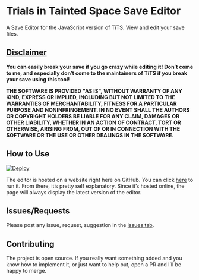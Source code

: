 <h1>Trials in Tainted Space Save Editor</h1>
<p>A Save Editor for the JavaScript version of TiTS. View and edit your save files.</p>

<h2><a href="https://github.com/start-5/TiTS.JS-Save-Editor/blob/main/LICENSE">Disclaimer</a></h2>
<p><b>You can easily break your save if you go crazy while editing it! Don’t come to me, and especially don’t come to the maintainers of TiTS if you break your save using this tool!</b></p>
<b>THE SOFTWARE IS PROVIDED "AS IS", WITHOUT WARRANTY OF ANY KIND, EXPRESS OR
IMPLIED, INCLUDING BUT NOT LIMITED TO THE WARRANTIES OF MERCHANTABILITY,
FITNESS FOR A PARTICULAR PURPOSE AND NONINFRINGEMENT. IN NO EVENT SHALL THE
AUTHORS OR COPYRIGHT HOLDERS BE LIABLE FOR ANY CLAIM, DAMAGES OR OTHER
LIABILITY, WHETHER IN AN ACTION OF CONTRACT, TORT OR OTHERWISE, ARISING FROM,
OUT OF OR IN CONNECTION WITH THE SOFTWARE OR THE USE OR OTHER DEALINGS IN THE
SOFTWARE.
</b>

<h2>How to Use</h2>

[![Deploy](https://github.com/start-5/TiTS.JS-Save-Editor/actions/workflows/deploy.yml/badge.svg)](https://start-5.github.io/TiTS.JS-Save-Editor/)
<p>The editor is hosted on a website right here on GitHub. You can click <a href="https://start-5.github.io/TiTS.JS-Save-Editor/">here</a> to run it. From there, it’s pretty self explanatory. Since it’s hosted online, the page will always display the latest version of the editor.</p>

<h2>Issues/Requests</h2>
<p>Please post any issue, request, suggestion in the <a href="https://github.com/start-5/TiTS.JS-Save-Editor/issues">issues tab</a>.</p>

<h2>Contributing</h2>
<p>The project is open source. If you really want something added and you know how to implement it, or just want to help out, open a PR and I’ll be happy to merge.</p>
